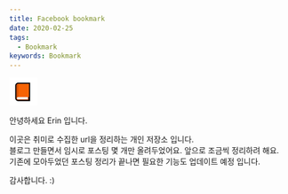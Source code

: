 ```yaml
---
title: Facebook bookmark
date: 2020-02-25
tags:
  - Bookmark
keywords: Bookmark
---
```


![](./image/orangebook50x50.png)

안녕하세요 Erin 입니다.

이곳은 취미로 수집한 url을 정리하는 개인 저장소 입니다.  
블로그 만들면서 임시로 포스팅 몇 개만 올려두었어요. 앞으로 조금씩 정리하려 해요.  
기존에 모아두었던 포스팅 정리가 끝나면 필요한 기능도 업데이트 예정 입니다.

감사합니다. :)



